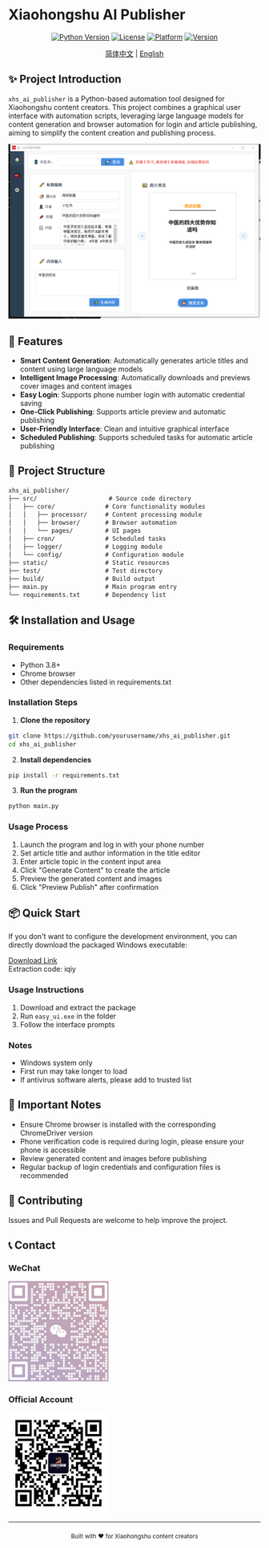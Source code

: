 # Xiaohongshu AI Publisher

<div align="center">

[![Python Version](https://img.shields.io/badge/python-3.8+-blue.svg)](https://www.python.org/downloads/)
[![License](https://img.shields.io/badge/license-MIT-green.svg)](LICENSE)
[![Platform](https://img.shields.io/badge/platform-Windows-lightgrey.svg)](https://www.microsoft.com/windows)
[![Version](https://img.shields.io/badge/version-1.0.0-orange.svg)](https://github.com/yourusername/xhs_ai_publisher/releases)

[简体中文](./readme.md) | [English](./readme_en.md)

</div>

## ✨ Project Introduction

`xhs_ai_publisher` is a Python-based automation tool designed for Xiaohongshu content creators. This project combines a graphical user interface with automation scripts, leveraging large language models for content generation and browser automation for login and article publishing, aiming to simplify the content creation and publishing process.

![UI Preview](./images/ui.png)

## 🚀 Features

- **Smart Content Generation**: Automatically generates article titles and content using large language models
- **Intelligent Image Processing**: Automatically downloads and previews cover images and content images
- **Easy Login**: Supports phone number login with automatic credential saving
- **One-Click Publishing**: Supports article preview and automatic publishing
- **User-Friendly Interface**: Clean and intuitive graphical interface
- **Scheduled Publishing**: Supports scheduled tasks for automatic article publishing

## 📁 Project Structure

```
xhs_ai_publisher/
├── src/                    # Source code directory
│   ├── core/              # Core functionality modules
│   │   ├── processor/     # Content processing module
│   │   ├── browser/       # Browser automation
│   │   └── pages/         # UI pages
│   ├── cron/              # Scheduled tasks
│   ├── logger/            # Logging module
│   └── config/            # Configuration module
├── static/                # Static resources
├── test/                  # Test directory
├── build/                 # Build output
├── main.py                # Main program entry
└── requirements.txt       # Dependency list
```

## 🛠️ Installation and Usage

### Requirements

- Python 3.8+
- Chrome browser
- Other dependencies listed in requirements.txt

### Installation Steps

1. **Clone the repository**
```bash
git clone https://github.com/yourusername/xhs_ai_publisher.git
cd xhs_ai_publisher
```

2. **Install dependencies**
```bash
pip install -r requirements.txt
```

3. **Run the program**
```bash
python main.py
```

### Usage Process

1. Launch the program and log in with your phone number
2. Set article title and author information in the title editor
3. Enter article topic in the content input area
4. Click "Generate Content" to create the article
5. Preview the generated content and images
6. Click "Preview Publish" after confirmation

## 📦 Quick Start

If you don't want to configure the development environment, you can directly download the packaged Windows executable:

[Download Link](https://pan.baidu.com/s/1rIQ-ZgyHYN_ncVXlery4yQ)  
Extraction code: iqiy

### Usage Instructions
1. Download and extract the package
2. Run `easy_ui.exe` in the folder
3. Follow the interface prompts

### Notes
- Windows system only
- First run may take longer to load
- If antivirus software alerts, please add to trusted list

## 📝 Important Notes

- Ensure Chrome browser is installed with the corresponding ChromeDriver version
- Phone verification code is required during login, please ensure your phone is accessible
- Review generated content and images before publishing
- Regular backup of login credentials and configuration files is recommended

## 🤝 Contributing

Issues and Pull Requests are welcome to help improve the project.

## 📞 Contact

### WeChat
<img src="images/wechat_qr.jpg" width="200" height="200">

### Official Account
<img src="images/mp_qr.jpg" width="200" height="200">

---

<div align="center">
  <sub>Built with ❤️ for Xiaohongshu content creators</sub>
</div>
